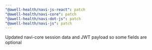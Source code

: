 ```yaml
---
"@awell-health/navi-js-react": patch
"@awell-health/navi-core": patch
"@awell-health/navi-dot-js": patch
"@awell-health/navi-js": patch
---
```


Updated navi-core session data and JWT payload so some fields are optional
